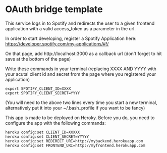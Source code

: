 # OAuth bridge template

This service logs in to Spotify and redirects the user to a given frontend application with a valid access_token as a parameter in the url.

In order to start developing, register a Spotify Application here:
https://developer.spotify.com/my-applications/#!/

On that page, add http://localhost:3000 as a callback url (don't forget to hit save at the bottom of the page)

Write these commands in your terminal (replacing XXXX AND YYYY with your acutal client id and secret from the page where you registered your application)

```
export SPOTIFY_CLIENT_ID=XXXX
export SPOTIFY_CLIENT_SECRET=YYYY
```

(You will need to the above two lines every time you start a new terminal, alternatively put it into your ~/.bash_profile if you want to be fancy)

This app is made to be deployed on Heroky. Before you do, you need to configure the app with the following commands:

```
heroku config:set CLIENT_ID=XXXXX
heroku config:set CLIENT_SECRET=YYYYY
heroku config:set REDIRECT_URI=http://mybackend.herokuapp.com
heroku config:set FRONTEND_URI=http://myfrontend.herokuapp.com
```
